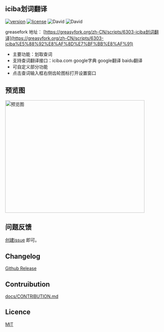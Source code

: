 iciba划词翻译
-------------

[![version](https://img.shields.io/github/package-json/v/Firefox-Pro-Coding/iciba-translate-userscript.svg?style=flat-square)](https://greasyfork.org/zh-CN/scripts/6303-iciba)
[![license](https://img.shields.io/badge/license-MIT-green.svg?longCache=true&style=flat-square)](LICENSE)
![David](https://img.shields.io/david/Firefox-Pro-Coding/iciba-translate-userscript.svg?style=flat-square)
![David](https://img.shields.io/david/dev/Firefox-Pro-Coding/iciba-translate-userscript.svg?style=flat-square)

greasefork 地址： [https://greasyfork.org/zh-CN/scripts/6303-iciba划词翻译](https://greasyfork.org/zh-CN/scripts/6303-iciba%E5%88%92%E8%AF%8D%E7%BF%BB%E8%AF%91)

- 主要功能：划取查词
- 支持查词翻译接口：iciba.com google字典 google翻译 baidu翻译
- 可自定义部分功能
- 点击查词输入框右侧齿轮图标打开设置窗口

## 预览图
<img height="358" width="444" title="预览图" src="https://ws1.sinaimg.cn/large/006y5ecPgy1g1vo6k1ow3g30oo0jwdn2.gif">

## 问题反馈
[创建issue](https://github.com/Firefox-Pro-Coding/iciba-translate-userscript/issues) 即可。

## Changelog
[Github Release](https://github.com/Firefox-Pro-Coding/iciba-translate-userscript/releases)

## Contruibution
[docs/CONTRIBUTION.md](docs/CONTRIBUTING.md)

## Licence
[MIT](LICENSE)
